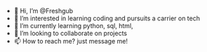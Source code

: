 - 👋 Hi, I’m @Freshgub
- 👀 I’m interested in learning coding and pursuits a carrier on tech
- 🌱 I’m currently learning python, sql, html, 
- 💞️ I’m looking to collaborate on projects
- 📫 How to reach me? just message me!

<!---
Freshgub/Freshgub is a ✨ special ✨ repository because its `README.md` (this file) appears on your GitHub profile.
You can click the Preview link to take a look at your changes.
--->
